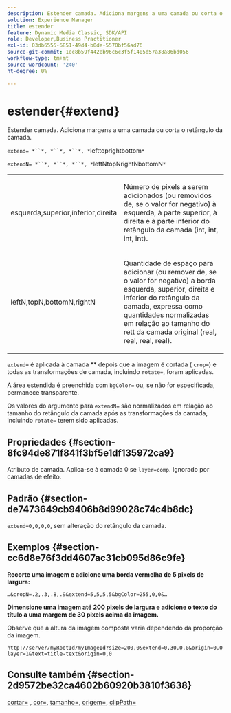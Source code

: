 ```yaml
---
description: Estender camada. Adiciona margens a uma camada ou corta o retângulo da camada.
solution: Experience Manager
title: estender
feature: Dynamic Media Classic, SDK/API
role: Developer,Business Practitioner
exl-id: 03db6555-6851-49d4-b0de-5570bf56ad76
source-git-commit: 1ec8b59f442eb96c6c3f5f1405d57a38a86bd056
workflow-type: tm+mt
source-wordcount: '240'
ht-degree: 0%

---
```


# estender{#extend}

Estender camada. Adiciona margens a uma camada ou corta o retângulo da camada.

`extend= *``*, *``*, *``*, *`lefttoprightbottom`*`

`extendN= *``*, *``*, *``*, *`leftNtopNrightNbottomN`*`

<table id="simpletable_1DCCD469712B423C8154630127DC5F54"> 
 <tr class="strow"> 
  <td class="stentry"> <p><span class="codeph"> <span class="varname"> esquerda,superior,inferior,direita</span></span> </p></td> 
  <td class="stentry"> <p>Número de pixels a serem adicionados (ou removidos de, se o valor for negativo) à esquerda, à parte superior, à direita e à parte inferior do retângulo da camada (int, int, int, int). </p></td> 
 </tr> 
 <tr class="strow"> 
  <td class="stentry"> <p><span class="codeph"> <span class="varname"> leftN,topN,bottomN,rightN</span></span> </p></td> 
  <td class="stentry"> <p>Quantidade de espaço para adicionar (ou remover de, se o valor for negativo) a borda esquerda, superior, direita e inferior do retângulo da camada, expressa como quantidades normalizadas em relação ao tamanho do rett da camada original (real, real, real, real). </p></td> 
 </tr> 
</table>

`extend=` é aplicada à camada  ** depois que a imagem é cortada (  `crop=`) e todas as transformações de camada, incluindo  `rotate=`, foram aplicadas.

A área estendida é preenchida com `bgColor=` ou, se não for especificada, permanece transparente.

Os valores do argumento para `extendN=` são normalizados em relação ao tamanho do retângulo da camada após as transformações da camada, incluindo `rotate=` terem sido aplicadas.

## Propriedades {#section-8fc94de871f841f3bf5e1df135972ca9}

Atributo de camada. Aplica-se à camada 0 se `layer=comp`. Ignorado por camadas de efeito.

## Padrão {#section-de7473649cb9406b8d99028c74c4b8dc}

`extend=0,0,0,0`, sem alteração do retângulo da camada.

## Exemplos {#section-cc6d8e76f3dd4607ac31cb095d86c9fe}

**Recorte uma imagem e adicione uma borda vermelha de 5 pixels de largura:**

`…&cropN=.2,.3,.8,.9&extend=5,5,5,5&bgColor=255,0,0&…`

**Dimensione uma imagem até 200 pixels de largura e adicione o texto do título a uma margem de 30 pixels acima da imagem.**

Observe que a altura da imagem composta varia dependendo da proporção da imagem.

`http://server/myRootId/myImageId?size=200,0&extend=0,30,0,0&origin=0,0 layer=1&text=title-text&origin=0,0`

## Consulte também {#section-2d9572be32ca4602b60920b3810f3638}

[cortar=](../../../../../is-api/http-ref/image-serving-api-ref/c-http-protocol-reference/c-command-reference/r-crop.md#reference-6fd0f6399966446ab4425ce050572eab) ,  [cor=](/help/aem-is-ir-api/is-api/http-ref/image-serving-api-ref/c-http-protocol-reference/c-data-types/r-is-http-color.md),  [tamanho=](../../../../../is-api/http-ref/image-serving-api-ref/c-http-protocol-reference/c-data-types/r-size.md#reference-04d383f32c7b4003bed9978cb854747b),  [origem=](../../../../../is-api/http-ref/image-serving-api-ref/c-http-protocol-reference/c-command-reference/r-origin.md#reference-e11c7ac06e2240cc884c3fec98f05138),  [clipPath=](../../../../../is-api/http-ref/image-serving-api-ref/c-http-protocol-reference/c-command-reference/r-clippath.md#reference-8139b1b52dc54749b51b109521ddf83d)
